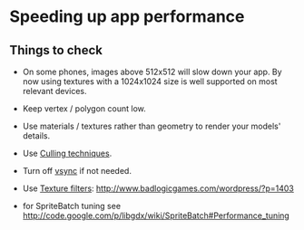 # Speeding up app performance #

## Things to check ##

  * On some phones, images above 512x512 will slow down your app. By now using textures with a 1024x1024 size is well supported on most relevant devices.
  * Keep vertex / polygon count low.
  * Use materials / textures rather than geometry to render your models' details.
  * Use [Culling techniques](Culling.md).
  * Turn off [vsync](vsync.md) if not needed.
  * Use [Texture filters](TextureFilters.md): http://www.badlogicgames.com/wordpress/?p=1403

  * for SpriteBatch tuning see http://code.google.com/p/libgdx/wiki/SpriteBatch#Performance_tuning